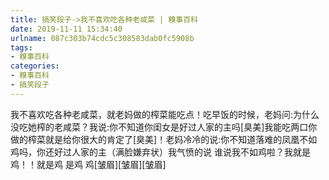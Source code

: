 ```yaml
---
title: 搞笑段子->我不喜欢吃各种老咸菜 | 糗事百科
date: 2019-11-11 15:34:40
urlname: 087c303b74cdc5c308583dab0fc5908b
tags: 
- 糗事百科
categories:
- 糗事百科
- 搞笑段子
---
```

我不喜欢吃各种老咸菜，就老妈做的榨菜能吃点！吃早饭的时候，老妈问:为什么没吃她榨的老咸菜？我说:你不知道你闺女是好过人家的主吗[臭美]我能吃两口你做的榨菜就是给你很大的肯定了[臭美]！老妈冷冷的说:你不知道落难的凤凰不如鸡吗，你还好过人家的主（满脸嫌弃状）我气愤的说  谁说我不如鸡啦？我就是鸡！！就是鸡  是鸡  鸡[皱眉][皱眉][皱眉]


